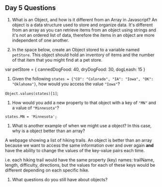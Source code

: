 ## Day 5 Questions

1. What is an Object, and how is it different from an Array in Javascript?
An object is a data structure used to store and organize data. It's different from an array as you can retrieve items from an object using strings and it's not an ordered list of data, therefore the items in an object are more independent of one another.

1. In the space below, create an Object stored to a variable named `petStore`.  This object should hold an inventory of items and the number of that item that you might find at a pet store.

var petStore = {
  cannedDogFood: 40,
  dryDogFood: 30,
  dogLeash: 15
}

1. Given the following `states = {"CO": "Colorado", "IA": "Iowa", "OK": "Oklahoma"}`, how would you access the value `"Iowa"`?

`Object.values(states)[1]`;

1. How would you add a new property to that object with a key of `"MN"` and a value of `"Minnesota"`?

`states.MN = 'Minnesota';`

1. What is another example of when we might use a object?  In this case, why is a object better than an array?  
   
A webpage showing a list of hiking trails. An object is better than an array because we want to access the same information over and over again **and** have the ability to change the values of the key-value pairs each time.

i.e. each hiking trail would have the same property (key) names: trailName, length, difficulty, directions, but the values for each of these keys would be different depending on each specific hike.


1. What questions do you still have about objects?
